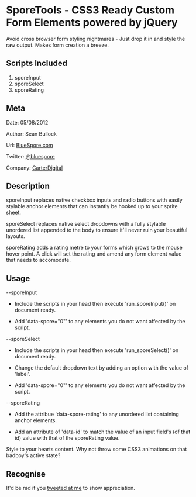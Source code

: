 SporeTools - CSS3 Ready Custom Form Elements powered by jQuery
==============================================================
Avoid cross browser form styling nightmares - Just drop it in and style the raw output. Makes form creation a breeze.



Scripts Included
----------        
1. sporeInput
2. sporeSelect
3. sporeRating



Meta
----------
Date:			05/08/2012

Author:			Sean Bullock

Url:			[BlueSpore.com](http://bluespore.com)               

Twitter:		[@bluespore](http://twitter.com/bluespore)

Company:		[CarterDigital](http://carterdigital.com.au/)



Description
----------
sporeInput replaces native checkbox inputs and radio buttons with easily stylable anchor elements that can instantly be hooked up to your sprite sheet.


sporeSelect replaces native select dropdowns with a fully stylable unordered list appended to the body to ensure it'll never ruin your beautiful layouts.

sporeRating adds a rating metre to your forms which grows to the mouse hover point. A click will set the rating and amend any form element value that needs to accomodate.



Usage
----------

--sporeInput
* Include the scripts in your head then execute 'run_sporeInput()' on document ready.

* Add 'data-spore="0"' to any elements you do not want affected by the script.

--sporeSelect
* Include the scripts in your head then execute 'run_sporeSelect()' on document ready.

* Change the default dropdown text by adding an option with the value of 'label'.

* Add 'data-spore="0"' to any elements you do not want affected by the script.

--sporeRating
* Add the attribue 'data-spore-rating' to any unordered list containing anchor elements.

* Add an attribute of 'data-id' to match the value of an input field's (of that id) value with that of the sporeRating value.

Style to your hearts content. Why not throw some CSS3 animations on that badboy's active state?



Recognise
----------
It'd be rad if you [tweeted at me](http://twitter.com/bluespore) to show appreciation.